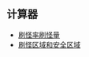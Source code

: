 ## 计算器
- [刷怪率刷怪量](https://putianyi889.github.io/Miscellaneous/Terraria/Terraria%E5%88%B7%E6%80%AA%E7%8E%87%E5%88%B7%E6%80%AA%E9%87%8F%E8%AE%A1%E7%AE%97%E5%99%A8.html)
- [刷怪区域和安全区域](https://putianyi889.github.io/Miscellaneous/Terraria/%E5%88%B7%E6%80%AA%E5%8C%BA%E5%9F%9F%E8%AE%A1%E7%AE%97%E5%99%A8.html)
